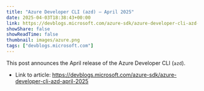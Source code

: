 ```yaml
---
title: "Azure Developer CLI (azd) – April 2025"
date: 2025-04-03T18:38:43+00:00
link: https://devblogs.microsoft.com/azure-sdk/azure-developer-cli-azd-april-2025
showShare: false
showReadTime: false
thumbnail: images/azure.png
tags: ["devblogs.microsoft.com"]
---
```

This post announces the April release of the Azure Developer CLI (`azd`).

- Link to article: https://devblogs.microsoft.com/azure-sdk/azure-developer-cli-azd-april-2025